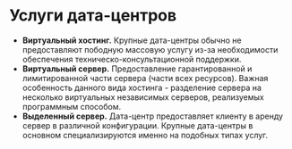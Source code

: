 # **Услуги дата-центров**

- **Виртуальный хостинг.** Крупные дата-центры обычно не предоставляют пободную массовую услугу из-за необходимости
обеспечения техническо-консультационной поддержки.
- **Виртуальный сервер.** Предоставление гарантированной и лимитированной части сервера (части всех ресурсов). Важная
особенность данного вида хостинга - разделение сервера на несколько виртуальных независимых серверов, реализуемых
программным способом.
- **Выделенный сервер.** Дата-центр предоставляет клиенту в аренду сервер в различной конфигурации. Крупные дата-центры в основном специализируются именно на подобных типах услуг.


